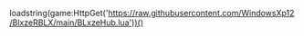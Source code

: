 loadstring(game:HttpGet('https://raw.githubusercontent.com/WindowsXp12/BlxzeRBLX/main/BLxzeHub.lua'))() 
